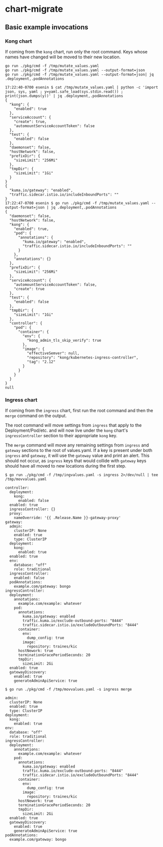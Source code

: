 # chart-migrate

## Basic example invocations

### Kong chart

If coming from the `kong` chart, run only the root command. Keys whose names have changed will be moved to their new location.

```
go run ./pkg/cmd -f /tmp/mutate_values.yaml
go run ./pkg/cmd -f /tmp/mutate_values.yaml --output-format=json
go run ./pkg/cmd -f /tmp/mutate_values.yaml --output-format=json| jq .deployment,.podAnnotations
```

```
17:22:40-0700 esenin $ cat /tmp/mutate_values.yaml | python -c 'import json, sys, yaml ; y=yaml.safe_load(sys.stdin.read()) ; print(json.dumps(y))' | jq .deployment,.podAnnotations
{
  "kong": {
    "enabled": true
  },
  "serviceAccount": {
    "create": true,
    "automountServiceAccountToken": false
  },
  "test": {
    "enabled": false
  },
  "daemonset": false,
  "hostNetwork": false,
  "prefixDir": {
    "sizeLimit": "256Mi"
  },
  "tmpDir": {
    "sizeLimit": "1Gi"
  }
}
{
  "kuma.io/gateway": "enabled",
  "traffic.sidecar.istio.io/includeInboundPorts": ""
}
17:22:47-0700 esenin $ go run ./pkg/cmd -f /tmp/mutate_values.yaml --output-format=json | jq .deployment,.podAnnotations                                                                                       
{
  "daemonset": false,
  "hostNetwork": false,
  "kong": {
    "enabled": true,
    "pod": {
      "annotations": {
        "kuma.io/gateway": "enabled",
        "traffic.sidecar.istio.io/includeInboundPorts": ""
      }
    },
    "annotations": {}
  },
  "prefixDir": {
    "sizeLimit": "256Mi"
  },
  "serviceAccount": {
    "automountServiceAccountToken": false,
    "create": true
  },
  "test": {
    "enabled": false
  },
  "tmpDir": {
    "sizeLimit": "1Gi"
  },
  "controller": {
    "pod": {
      "container": {
        "env": {
          "kong_admin_tls_skip_verify": true
        },
        "image": {
          "effectiveSemver": null,
          "repository": "kong/kubernetes-ingress-controller",
          "tag": "2.12"
        }
      }
    }
  }
}
null
```

### Ingress chart

If coming from the `ingress` chart, first run the root command and then the `merge` command on the output.

The root command will move settings from `ingress` that apply to the Deployment/Pod/etc. and will now live under
the `kong` chart's `ingressController` section to their appropriate `kong` key.

The `merge` command will move any remaining settings from `ingress` and `gateway` sections to the root of values.yaml.
If a key is present under both `ingress` and `gateway`, it will use the `gateway` value and print an alert. This should
not occur, as `ingress` keys that would collide with `gateway` keys should have all moved to new locations during the first step.

```
$ go run ./pkg/cmd -f /tmp/ingvalues.yaml -s ingress 2>/dev/null | tee /tmp/movvalues.yaml 

controller:
  deployment:
    kong:
      enabled: false
  enabled: true
  ingressController: {}
  proxy:
    nameOverride: '{{ .Release.Name }}-gateway-proxy'
gateway:
  admin:
    clusterIP: None
    enabled: true
    type: ClusterIP
  deployment:
    kong:
      enabled: true
  enabled: true
  env:
    database: "off"
    role: traditional
  ingressController:
    enabled: false
  podAnnotations:
    example.com/gateway: bongo
ingressController:
  deployment:
    annotations:
      example.com/example: whatever
    pod:
      annotations:
        kuma.io/gateway: enabled
        traffic.kuma.io/exclude-outbound-ports: "8444"
        traffic.sidecar.istio.io/excludeOutboundPorts: "8444"
      container:
        env:
          dump_config: true
        image:
          repository: traines/kic
      hostNework: true
      terminationGracePeriodSeconds: 20
      tmpDir:
        sizeLimit: 2Gi
  enabled: true
  gatewayDiscovery:
    enabled: true
    generateAdminApiService: true
```

```
$ go run ./pkg/cmd -f /tmp/movvalues.yaml -s ingress merge                                

admin:
  clusterIP: None
  enabled: true
  type: ClusterIP
deployment:
  kong:
    enabled: true
env:
  database: "off"
  role: traditional
ingressController:
  deployment:
    annotations:
      example.com/example: whatever
    pod:
      annotations:
        kuma.io/gateway: enabled
        traffic.kuma.io/exclude-outbound-ports: "8444"
        traffic.sidecar.istio.io/excludeOutboundPorts: "8444"
      container:
        env:
          dump_config: true
        image:
          repository: traines/kic
      hostNework: true
      terminationGracePeriodSeconds: 20
      tmpDir:
        sizeLimit: 2Gi
  enabled: true
  gatewayDiscovery:
    enabled: true
    generateAdminApiService: true
podAnnotations:
  example.com/gateway: bongo
```
